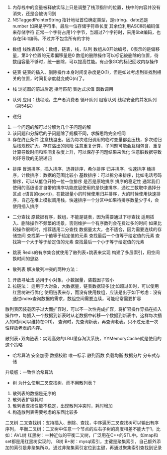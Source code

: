 
1. 内存栈中的变量被释放实际上只是调整了栈顶指针的位置，栈中的内容并没有消失，还是会被访问到
2. NSTaggedPointerString
指针地址首位确定类型，是string、date还是number
如果是字符串，最后一位存储字符串长度
其余位利用ASCII码编码值来存储字符
正常一个字符占用1个字节，当超过7个字符时，采用6bit编码，也存在5bit编码，不过并不包含所有的字符


- 数组
线性表结构：数组，链表，栈，队列
数组从0开始编号，0表示的是偏移量，第0个位置的元素偏移量是0
数组的删除操作可以标记被删除的位置，待数组容量不够时，统一删除，可以提高性能。有点像GC的标记回收内存操作

- 链表
链表的插入、删除操作本身时间复杂度是O(1)，但是如过考虑到查找到相关的位置，时间复杂度就变成O(n)了。

- 栈
浏览器的前进后退
括号匹配
表达式求值
函数调用

- 队列
应用：线程池，生产者消费者
循环队列
阻塞队列
线程安全的并发队列（第54讲）

- 递归
1. 一个问题的解可以分解为几个子问题的解
2. 该问题和分解后的子问题除了规模不同，求解思路完全相同
3. 存在终止条件
注意栈溢出，因为每次递归调用的临时变量都会压栈，多次递归后栈规模扩大，存在溢出的风险
注意重复计算，子问题可能会互相包含，重复计算导致时间和空间复杂度上升，可以保存子问题结果来优化
注意脏数据导致的环导致的无限递归

- 排序
冒泡排序，插入排序，选择排序，希尔排序
归并排序，快速排序
桶排序，计数排序：数据的范围比较小
基数排序：可以拆分来排序，比如电话号码排序，可以从低位开始一位一位排序
是否是原地排序
排序的稳定性
通常我们使用的高级语言自带的排序功能底层使用的是快速排序，通过三数取中选择分区点
c语言的qsort()，在数据量小的时候使用归并排序，大的时候使用快速排序，自己在堆上模拟调用栈，快速排序一个分区中如果待排序数量少于4，会使用插入排序

- 二分查找
原数据有序，数组，不能是链表，因为需要通过下标查找
适用插入、删除操作不频繁的场景，否则维护一个有序数列会花费过多的时间
如果比较操作很耗时，推荐适用二分查找
数据量太大，也不适合，因为需要连续的存储空间
查找第一个值等于给定值的元素
查找最后一个值等于给定值的元素
查找第一个大于等于给定值的元素
查找最后一个小于等于给定值的元素

- 跳表
Redis的有序集合就使用了散列表+跳表来实现
构建了多层索引，用空间换时间的思路

- 散列表
解决散列冲突的两种方法：
1. 开放寻址法
适用于小对象，小数据量，装载因子较小
2. 拉链法：
适用于大对象，大数据量，链表数据较多(比如超过8)时，可以使用红黑树进行优化
使用链表来存，而没有使用数组，应该是出于如下考虑：没有通过index查询数据的需求，数组空间需要连续，可能经常需要扩容

散列表因装载因子过大而扩容时，可以不一次性完成扩容，将扩容操作穿插在插入操作中，每插入一个数据到新表时从老数据中转移一个数据到新表中，这样每次插入的时间可以维持在O(1)。
查询时，先查询新表，再查询老表。只不过无法一次性释放老表的内存。

散列表+双向链表：实现高效的LRU缓存淘汰系统，YYMemoryCache就是使用的这个策略


- 哈希算法
安全加密
数据校验
唯一标示
散列函数
负载均衡
数据分片
分布式存储

升级版：一致性哈希算法


- 树
为什么使用二叉查找树，而不用散列表？
1. 散列表的数据是无序的
2. 散列表扩容耗时
3. 散列表查找性能不稳定，出现散列冲突时，耗时增加
4. 构造散列表需要考虑的东西比较多

二叉树
二叉查找树：支持插入、删除、查找，中序遍历二叉查找树可以输出有序序列，
平衡二叉树：二叉树中任意一个节点的左右子树的高度相差不能大于1，比如：AVL树
红黑树：一种近似的平衡二叉树，广泛用在C++的STL中。如map和set都是用红黑树实现的。
B树
B+树：mysql索引，主键是聚集索引，自己额外添加的索引是非聚集所以，通过非聚集索引定位到主键，再通过聚集索引查找到记录